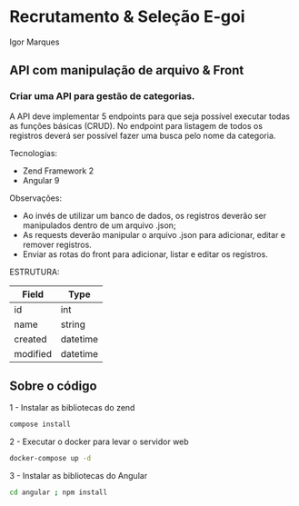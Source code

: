 # Recrutamento & Seleção E-goi
  Igor Marques

## API com manipulação de arquivo & Front

### Criar uma API para gestão de categorias.

A API deve implementar 5 endpoints para que seja possível executar todas as funções básicas (CRUD).
No endpoint para listagem de todos os registros deverá ser possível fazer uma busca pelo nome da categoria.

Tecnologias:
 - Zend Framework 2
 - Angular 9

Observações: 
 - Ao invés de utilizar um banco de dados, os registros deverão ser manipulados dentro de um arquivo .json;
 - As requests deverão manipular o arquivo .json para adicionar, editar e remover registros.
 - Enviar as rotas do front para adicionar, listar e editar os registros.

ESTRUTURA:

| Field         | Type          |
| ------------- |---------------|
| id            | int           |
| name          | string        |
| created       | datetime      |
| modified      | datetime      |


## Sobre o código

1 - Instalar as bibliotecas do zend
```bash
compose install
```

2 - Executar o docker para levar o servidor web
```bash
docker-compose up -d
```

3 - Instalar as bibliotecas do Angular
```bash
cd angular ; npm install
```